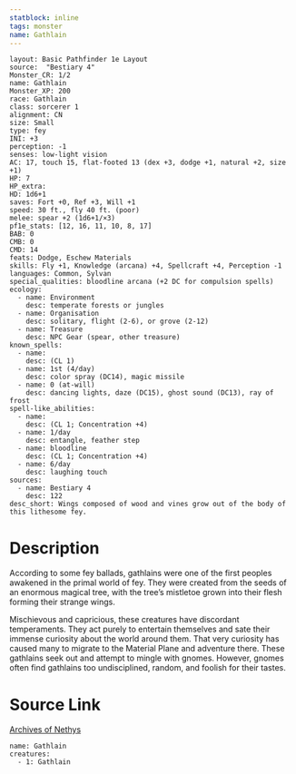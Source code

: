 ```yaml
---
statblock: inline
tags: monster
name: Gathlain
---
```

```statblock
layout: Basic Pathfinder 1e Layout
source:  "Bestiary 4"
Monster_CR: 1/2
name: Gathlain
Monster_XP: 200
race: Gathlain
class: sorcerer 1
alignment: CN
size: Small
type: fey
INI: +3
perception: -1
senses: low-light vision
AC: 17, touch 15, flat-footed 13 (dex +3, dodge +1, natural +2, size +1)
HP: 7
HP_extra: 
HD: 1d6+1
saves: Fort +0, Ref +3, Will +1
speed: 30 ft., fly 40 ft. (poor)
melee: spear +2 (1d6+1/×3)
pf1e_stats: [12, 16, 11, 10, 8, 17]
BAB: 0
CMB: 0
CMD: 14
feats: Dodge, Eschew Materials
skills: Fly +1, Knowledge (arcana) +4, Spellcraft +4, Perception -1
languages: Common, Sylvan
special_qualities: bloodline arcana (+2 DC for compulsion spells)
ecology:
  - name: Environment
    desc: temperate forests or jungles
  - name: Organisation
    desc: solitary, flight (2-6), or grove (2-12)
  - name: Treasure
    desc: NPC Gear (spear, other treasure)
known_spells:
  - name:
    desc: (CL 1)
  - name: 1st (4/day)
    desc: color spray (DC14), magic missile
  - name: 0 (at-will)
    desc: dancing lights, daze (DC15), ghost sound (DC13), ray of frost
spell-like_abilities:
  - name:
    desc: (CL 1; Concentration +4)
  - name: 1/day
    desc: entangle, feather step
  - name: bloodline
    desc: (CL 1; Concentration +4)
  - name: 6/day
    desc: laughing touch
sources:
  - name: Bestiary 4
    desc: 122
desc_short: Wings composed of wood and vines grow out of the body of this lithesome fey.
```
# Description
According to some fey ballads, gathlains were one of the first peoples awakened in the primal world of fey. They were created from the seeds of an enormous magical tree, with the tree’s mistletoe grown into their flesh forming their strange wings.

Mischievous and capricious, these creatures have discordant temperaments. They act purely to entertain themselves and sate their immense curiosity about the world around them. That very curiosity has caused many to migrate to the Material Plane and adventure there. These gathlains seek out and attempt to mingle with gnomes. However, gnomes often find gathlains too undisciplined, random, and foolish for their tastes.
# Source Link
[Archives of Nethys](https://aonprd.com/MonsterDisplay.aspx?ItemName=Gathlain)
```encounter-table
name: Gathlain
creatures:
  - 1: Gathlain
```
